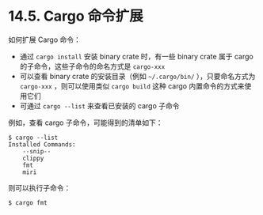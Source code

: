 # 14.5. Cargo 命令扩展

如何扩展 Cargo 命令：

- 通过 `cargo install` 安装 binary crate 时，有一些 binary crate 属于 cargo 的子命令，这些子命令的命名方式是 `cargo-xxx`
- 可以查看 binary crate 的安装目录（例如 `~/.cargo/bin/` ），只要命名方式为 `cargo-xxx` ，则可以使用类似 `cargo build` 这种 cargo 内置命令的方式来使用它们
- 可通过 `cargo --list` 来查看已安装的 cargo 子命令



例如，查看 cargo 子命令，可能得到的清单如下：

```shell
$ cargo --list
Installed Commands:
	--snip--
	clippy
	fmt
	miri
```

则可以执行子命令：

```shell
$ cargo fmt
```


